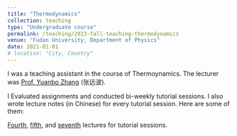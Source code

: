 ```yaml
---
title: "Thermodynamics"
collection: teaching
type: "Undergraduate course"
permalink: /teaching/2023-fall-teaching-thermodynamics
venue: "Fudan University, Department of Physics"
date: 2021-01-01
# location: "City, Country"
---
```


I was a teaching assistant in the course of Thermoynamics. The lecturer was [Prof. Yuanbo Zhang](https://phys.fudan.edu.cn/f7/62/c7605a63330/page.htm) (张远波).

I Evaluated assignments and conducted bi-weekly tutorial sessions. I also wrote lecture notes (in Chinese) for every tutorial session. Here are some of them:

[Fourth](/files/thermodynamics/tutorial4.pdf), [fifth](/files/thermodynamics/tutorial4.pdf), and [seventh](/files/thermodynamics/tutorial4.pdf) lectures for tutorial sessions.